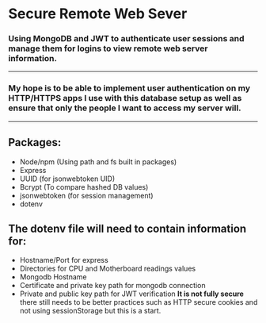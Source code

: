 # Secure Remote Web Sever #
### Using MongoDB and JWT to authenticate user sessions and manage them for logins to view remote web server information. 
---
### My hope is to be able to implement user authentication on my HTTP/HTTPS apps I use with this database setup as well as ensure that only the people I want to access my server will. 
---
## Packages:
- Node/npm (Using path and fs built in packages)
- Express 
- UUID (for jsonwebtoken UID)
- Bcrypt (To compare hashed DB values)
- jsonwebtoken (for session management)
- dotenv
## The dotenv file will need to contain information for:
- Hostname/Port for express
- Directories for CPU and Motherboard readings values
- Mongodb Hostname 
- Certificate and private key path for mongodb connection 
- Private and public key path for JWT verification
**It is not fully secure** there still needs to be better practices such as HTTP secure cookies and not using sessionStorage but this is a start.  